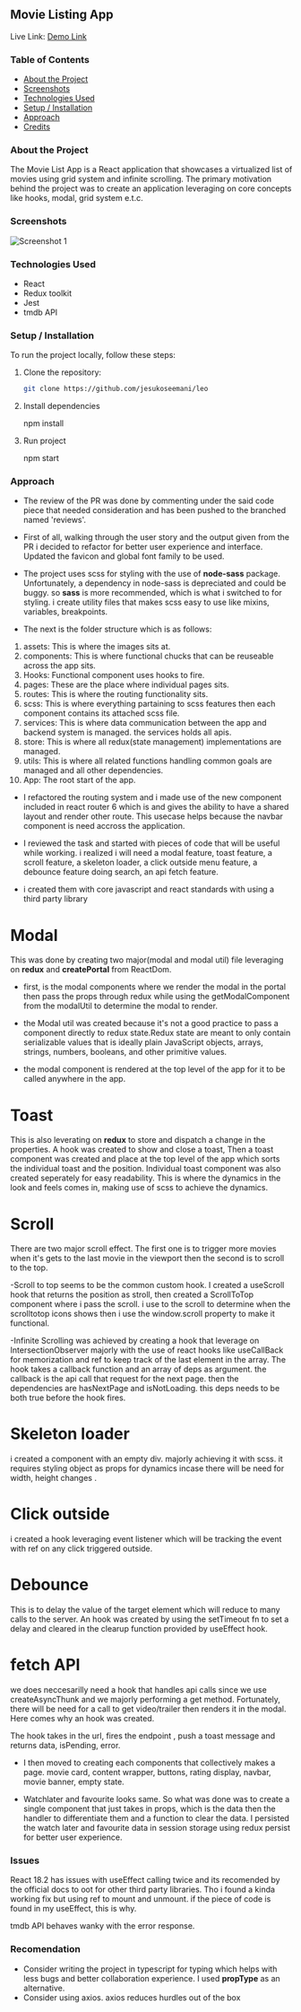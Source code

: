 ## Movie Listing App

Live Link: [Demo Link](https://leo-flame.vercel.app/)

### Table of Contents

- [About the Project](#about-the-project)
- [Screenshots](#screenshots)
- [Technologies Used](#technologies-used)
- [Setup / Installation](#setup--installation)
- [Approach](#approach)
- [Credits](#credits)

### About the Project

The Movie List App is a React application that showcases a virtualized list of movies using grid system and infinite scrolling. The primary motivation behind the project was to create an application leveraging on core concepts like hooks, modal, grid system e.t.c.

### Screenshots

![Screenshot 1](./src/assets/movieBanner.png)

### Technologies Used

- React
- Redux toolkit
- Jest
- tmdb API

### Setup / Installation

To run the project locally, follow these steps:

1. Clone the repository:

   ```bash
   git clone https://github.com/jesukoseemani/leo
   ```

2. Install dependencies

   npm install

3. Run project

   npm start

### Approach

- The review of the PR was done by commenting under the said code piece that needed consideration and has been pushed to the branched named 'reviews'.

* First of all, walking through the user story and the output given from the PR i decided to refactor for better user experience and interface. Updated the favicon and global font family to be used.

* The project uses scss for styling with the use of **node-sass** package. Unfortunately, a dependency in node-sass is depreciated and could be buggy. so **sass** is more recommended, which is what i switched to for styling. i create utility files that makes scss easy to use like mixins, variables, breakpoints.

* The next is the folder structure which is as follows:

1. assets: This is where the images sits at.
2. components: This is where functional chucks that can be reuseable across the app sits.
3. Hooks: Functional component uses hooks to fire.
4. pages: These are the place where individual pages sits.
5. routes: This is where the routing functionality sits.
6. scss: This is where everything partaining to scss features then each component contains its attached scss file.
7. services: This is where data communication between the app and backend system is managed. the services holds all apis.
8. store: This is where all redux(state management) implementations are managed.
9. utils: This is where all related functions handling common goals are managed and all other dependencies.
10. App: The root start of the app.

- I refactored the routing system and i made use of the new component included in react router 6 which is <Outlet /> and gives the ability to have a shared layout and render other route. This usecase helps because the navbar component is need accross the application.

* I reviewed the task and started with pieces of code that will be useful while working. i realized i will need a modal feature, toast feature, a scroll feature, a skeleton loader, a click outside menu feature, a debounce feature doing search, an api fetch feature.

* i created them with core javascript and react standards with using a third party library

# Modal

This was done by creating two major(modal and modal util) file leveraging on **redux** and **createPortal** from ReactDom.

- first, is the modal components where we render the modal in the portal then pass the props through redux while using the getModalComponent from the modalUtil to determine the modal to render.

- the Modal util was created because it's not a good practice to pass a component directly to redux state.Redux state are meant to only contain serializable values that is ideally plain JavaScript objects, arrays, strings, numbers, booleans, and other primitive values.

- the modal component is rendered at the top level of the app for it to be called anywhere in the app.

# Toast

This is also leverating on **redux** to store and dispatch a change in the properties. A hook was created to show and close a toast, Then a toast component was created and place at the top level of the app which sorts the individual toast and the position. Individual toast component was also created seperately for easy readability. This is where the dynamics in the look and feels comes in, making use of scss to achieve the dynamics.

# Scroll

There are two major scroll effect. The first one is to trigger more movies when it's gets to the last movie in the viewport then the second is to scroll to the top.

-Scroll to top seems to be the common custom hook. I created a useScroll hook that returns the position as stroll, then created a ScrollToTop component where i pass the scroll. i use to the scroll to determine when the scrolltotop icons shows then i use the window.scroll property to make it functional.

-Infinite Scrolling was achieved by creating a hook that leverage on IntersectionObserver majorly with the use of react hooks like useCallBack for memorization and ref to keep track of the last element in the array. The hook takes a callback function and an array of deps as argument. the callback is the api call that request for the next page. then the dependencies are hasNextPage and isNotLoading. this deps needs to be both true before the hook fires.

# Skeleton loader

i created a component with an empty div. majorly achieving it with scss. it requires styling object as props for dynamics incase there will be need for width, height changes .

# Click outside

i created a hook leveraging event listener which will be tracking the event with ref on any click triggered outside.

# Debounce

This is to delay the value of the target element which will reduce to many calls to the server. An hook was created by using the setTimeout fn to set a delay and cleared in the clearup function provided by useEffect hook.

# fetch API

we does neccesarilly need a hook that handles api calls since we use createAsyncThunk and we majorly performing a get method. Fortunately, there will be need for a call to get video/trailer then renders it in the modal. Here comes why an hook was created.

The hook takes in the url, fires the endpoint , push a toast message and returns data, isPending, error.

- I then moved to creating each components that collectively makes a page. movie card, content wrapper, buttons, rating display, navbar, movie banner, empty state.

- Watchlater and favourite looks same. So what was done was to create a single component that just takes in props, which is the data then the handler to differentiate them and a function to clear the data. I persisted the watch later and favourite data in session storage using redux persist for better user experience.

### Issues

React 18.2 has issues with useEffect calling twice and its recomended by the official docs to oot for other third party libraries. Tho i found a kinda working fix but using ref to mount and unmount. if the piece of code is found in my useEffect, this is why.

tmdb API behaves wanky with the error response.

### Recomendation

- Consider writing the project in typescript for typing which helps with less bugs and better collaboration experience. I used **propType** as an alternative.
- Consider using axios. axios reduces hurdles out of the box
